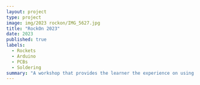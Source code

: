 ```yaml
---
layout: project
type: project
image: img/2023 rockon/IMG_5627.jpg
title: "RockOn 2023"
date: 2023
published: true
labels:
  - Rockets
  - Arduino
  - PCBs
  - Soldering  
summary: "A workshop that provides the learner the experience on using the skills they have and skills they will learn to create a payload thats going to be integrated into a rocket, launched into space."
---
```

